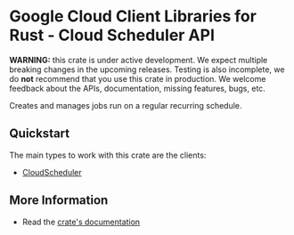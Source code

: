 # Google Cloud Client Libraries for Rust - Cloud Scheduler API

<!-- Code generated by sidekick. DO NOT EDIT. -->

**WARNING:** this crate is under active development. We expect multiple breaking
changes in the upcoming releases. Testing is also incomplete, we do **not**
recommend that you use this crate in production. We welcome feedback about the
APIs, documentation, missing features, bugs, etc.

Creates and manages jobs run on a regular recurring schedule.

## Quickstart

The main types to work with this crate are the clients:

* [CloudScheduler](https://docs.rs/google-cloud-scheduler-v1/latest/google_cloud_scheduler_v1/client/struct.CloudScheduler.html)

## More Information

* Read the [crate's documentation](https://docs.rs/google-cloud-scheduler-v1/latest/google-cloud-scheduler-v1)
